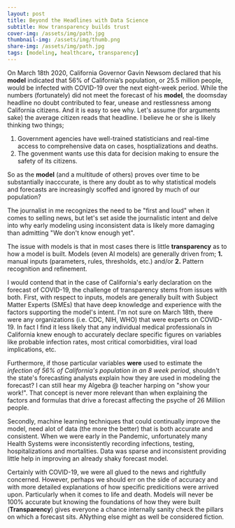 ```yaml
---
layout: post
title: Beyond the Headlines with Data Science
subtitle: How transparency builds trust
cover-img: /assets/img/path.jpg
thumbnail-img: /assets/img/thumb.png
share-img: /assets/img/path.jpg
tags: [modeling, healthcare, transparency]
---
```


On March 18th 2020, California Governor Gavin Newsom declared that his **model** indicated that 56% of California’s population, or 25.5 million people, would be infected with COVID-19 over the next eight-week period. While the numbers (fortunately) did not meet the forecast of his **model**, the doomsday headline no doubt contributed to fear, unease and restlessness among California citizens. And it is easy to see why.  Let's assume (for arguments sake) the average citizen reads that headline. I believe he or she is likely thinking two things;
1. Government agencies have well-trained statisticians and real-time access to comprehensive data on cases, hosptializations and deaths. 
2. The govenment wants use this data for decision making to ensure the safety of its citizens.

So as the **model** (and a multitude of others) proves over time to be substantially inacccurate, is there any doubt as to why statistical models and forecasts are increasingly scoffed and ignored by much of our population?

The journalist in me recognizes the need to be "first and loud" when it comes to selling news, but let's set aside the journalistic intent and delve into why early modeling using inconsistent data is likely more damaging than admitting "We don't know enough yet".

The issue with models is that in most cases there is little **transparency** as to how a model is built. Models (even AI models) are generally driven from;
**1.** manual inputs (parameters, rules, thresholds, etc.) and/or
**2.** Pattern recognition and refinement. 

I would contend that in the case of California's early declaration on the forecast of COVID-19, the challenge of transparency stems from issues with both. First, with respect to inputs, models are generally built with Subject Matter Experts (SMEs) that have deep knowledge and experience with the factors supporting the model's intent. I'm not sure on March 18th, there were any organizations (i.e. CDC, NIH, WHO) that were experts on COVID-19. In fact I find it less likely that any individual medical professionals in California knew enough to accurately declare specific figures on variables like probable infection rates, most critical comorbidities, viral load implications, etc. 

Furthermore, if those particular variables **were** used to estimate the *infection of 56% of California's population in an 8 week period*, shouldn't the state's forecasting analysts explain how they are used in modeling the forecast? I can still hear my Algebra @ teacher harping on "show your work!".  That concept is never more relevant than when explaining the factors and formulas that drive a forecast affecting the psyche of 26 Million people.   

Secondly, machine learning techniques that could continually improve the model, need alot of data (the more the better) that is both accurate and consistent. When we were early in the Pandemic, unfortunately many Health Systems were inconsistently recording infections, testing, hospitalizations and mortalities. Data was sparse and inconsistent providing little help in improving an already shaky forecast model.   

Certainly with COVID-19, we were all glued to the news and rightfully concerned. However, perhaps we should err on the side of accuracy and with more detailed explanations of how specific predicitions were arrived upon. Particularly when it comes to life and death. Models will never be 100% accurate but knowing the foundations of how they were built (**Transparency**) gives everyone a chance internally sanity check the pillars on which a forecast sits. ANything else might as well be considered fiction.
